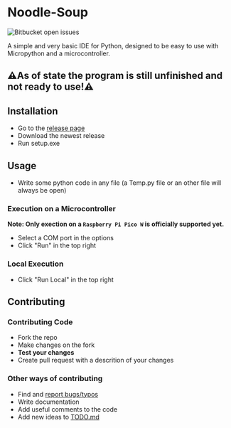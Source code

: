 # Noodle-Soup
![Bitbucket open issues](https://img.shields.io/bitbucket/issues/Finnomator/Noodle-Soup)

A simple and very basic IDE for Python, designed to be easy to use with Micropython and a microcontroller.

## ⚠️As of state the program is still unfinished and not ready to use!⚠️

## Installation

- Go to the [release page](https://github.com/Finnomator/Noodle-Soup/releases)
- Download the newest release
- Run setup.exe

## Usage

- Write some python code in any file (a Temp.py file or an other file will always be open)

### Execution on a Microcontroller

**Note: Only exection on a `Raspberry Pi Pico W` is officially supported yet.**

- Select a COM port in the options
- Click "Run" in the top right

### Local Execution

- Click "Run Local" in the top right

## Contributing

### Contributing Code

- Fork the repo
- Make changes on the fork
- **Test your changes**
- Create pull request with a descrition of your changes

### Other ways of contributing

- Find and [report bugs/typos](https://github.com/Finnomator/Noodle-Soup/issues/new)
- Write documentation
- Add useful comments to the code
- Add new ideas to [TODO.md](https://github.com/Finnomator/Noodle-Soup/blob/master/NoodleSoup/TODO.md)
